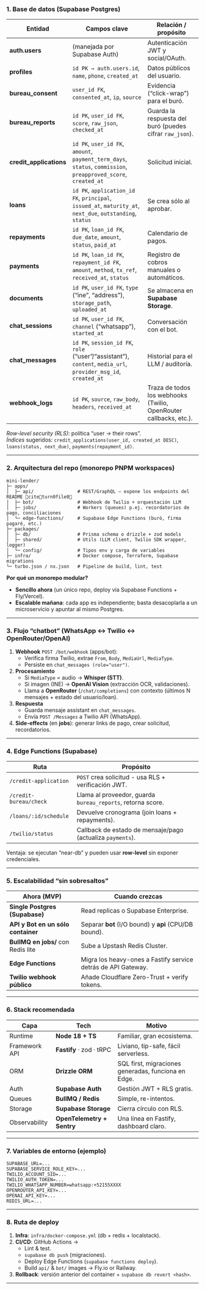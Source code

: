 ### 1. Base de datos (Supabase Postgres)

| Entidad | Campos clave | Relación / propósito |
|---------|--------------|----------------------|
| **auth.users** | (manejada por Supabase Auth) | Autenticación JWT y social/OAuth. |
| **profiles** | `id PK → auth.users.id`, `name`, `phone`, `created_at` | Datos públicos del usuario. |
| **bureau_consent** | `user_id FK`, `consented_at`, `ip`, `source` | Evidencia (“click-wrap”) para el buró. |
| **bureau_reports** | `id PK`, `user_id FK`, `score`, `raw_json`, `checked_at` | Guarda la respuesta del buró (puedes cifrar `raw_json`). |
| **credit_applications** | `id PK`, `user_id FK`, `amount`, `payment_term_days`, `status`, `commission`, `preapproved_score`, `created_at` | Solicitud inicial. |
| **loans** | `id PK`, `application_id FK`, `principal`, `issued_at`, `maturity_at`, `next_due`, `outstanding`, `status` | Se crea sólo al aprobar. |
| **repayments** | `id PK`, `loan_id FK`, `due_date`, `amount`, `status`, `paid_at` | Calendario de pagos. |
| **payments** | `id PK`, `loan_id FK`, `repayment_id FK`, `amount`, `method`, `tx_ref`, `received_at`, `status` | Registro de cobros manuales o automáticos. |
| **documents** | `id PK`, `user_id FK`, `type` (“ine”, “address”), `storage_path`, `uploaded_at` | Se almacena en **Supabase Storage**. |
| **chat_sessions** | `id PK`, `user_id FK`, `channel` (“whatsapp”), `started_at` | Conversación con el bot. |
| **chat_messages** | `id PK`, `session_id FK`, `role` (“user”/“assistant”), `content`, `media_url`, `provider_msg_id`, `created_at` | Historial para el LLM / auditoría. |
| **webhook_logs** | `id PK`, `source`, `raw_body`, `headers`, `received_at` | Traza de todos los webhooks (Twilio, OpenRouter callbacks, etc.). |

*Row-level security (RLS)*: política “user → their rows”.  
*Índices* sugeridos: `credit_applications(user_id, created_at DESC)`, `loans(status, next_due)`, `payments(repayment_id)`.

---

### 2. Arquitectura del repo (monorepo PNPM workspaces)

```
mini-lender/
├─ apps/
│  ├─ api/                # REST/GraphQL – expone los endpoints del README citeturn0file0
│  ├─ bot/                # Webhook de Twilio + orquestación LLM
│  ├─ jobs/               # Workers (queues) p.ej. recordatorios de pago, conciliaciones
│  └─ edge-functions/     # Supabase Edge Functions (buró, firma pagaré, etc.)
├─ packages/
│  ├─ db/                 # Prisma schema o drizzle + zod models
│  ├─ shared/             # Utils (LLM client, Twilio SDK wrapper, logger)
│  └─ config/             # Tipos env y carga de variables
├─ infra/                 # Docker compose, Terraform, Supabase migrations
└─ turbo.json / nx.json   # Pipeline de build, lint, test
```

**Por qué un monorepo modular?**  
- **Sencillo ahora** (un único repo, deploy vía Supabase Functions + Fly/Vercel).  
- **Escalable mañana**: cada app es independiente; basta desacoplarla a un microservicio y apuntar al mismo Postgres.

---

### 3. Flujo “chatbot” (WhatsApp ↔ Twilio ↔ OpenRouter/OpenAI)

1. **Webhook** `POST /bot/webhook` (apps/bot):  
   - Verifica firma Twilio, extrae `From`, `Body`, `MediaUrl`, `MediaType`.
   - Persiste en `chat_messages (role="user")`.
2. **Procesamiento**  
   - Si `MediaType` = audio → **Whisper (STT)**.  
   - Si imagen (INE) → **OpenAI Vision** (extracción OCR, validaciones).  
   - Llama a **OpenRouter** (`/chat/completions`) con contexto (últimos N mensajes + estado del usuario/loan).  
3. **Respuesta**  
   - Guarda mensaje assistant en `chat_messages`.  
   - Envía `POST /Messages` a Twilio API (WhatsApp).  
4. **Side-effects** (en **jobs**): generar links de pago, crear solicitud, recordatorios.

---

### 4. Edge Functions (Supabase)

| Ruta | Propósito |
|------|-----------|
| `/credit-application` | `POST` crea solicitud - usa RLS + verificación JWT. |
| `/credit-bureau/check` | Llama al proveedor, guarda `bureau_reports`, retorna score. |
| `/loans/:id/schedule` | Devuelve cronograma (join loans + repayments). |
| `/twilio/status` | Callback de estado de mensaje/pago (actualiza `payments`). |

Ventaja: se ejecutan “near-db” y pueden usar **row-level** sin exponer credenciales.

---

### 5. Escalabilidad “sin sobresaltos”

| Ahora (MVP) | Cuando crezcas |
|-------------|----------------|
| **Single Postgres (Supabase)** | Read replicas o Supabase Enterprise. |
| **API y Bot en un sólo container** | Separar **bot** (I/O bound) y **api** (CPU/DB bound). |
| **BullMQ en jobs/** con Redis lite | Sube a Upstash Redis Cluster. |
| **Edge Functions** | Migra los heavy-ones a Fastify service detrás de API Gateway. |
| **Twilio webhook público** | Añade Cloudflare Zero-Trust + verify tokens. |

---

### 6. Stack recomendada

| Capa | Tech | Motivo |
|------|------|--------|
| Runtime | **Node 18 + TS** | Familiar, gran ecosistema. |
| Framework API | **Fastify** · zod · tRPC | Liviano, tip-safe, fácil serverless. |
| ORM | **Drizzle ORM** | SQL first, migraciones generadas, funciona en Edge. |
| Auth | **Supabase Auth** | Gestión JWT + RLS gratis. |
| Queues | **BullMQ / Redis** | Simple, re-intentos. |
| Storage | **Supabase Storage** | Cierra círculo con RLS. |
| Observability | **OpenTelemetry + Sentry** | Una línea en Fastify, dashboard claro. |

---

### 7. Variables de entorno (ejemplo)

```
SUPABASE_URL=...
SUPABASE_SERVICE_ROLE_KEY=...
TWILIO_ACCOUNT_SID=...
TWILIO_AUTH_TOKEN=...
TWILIO_WHATSAPP_NUMBER=whatsapp:+52155XXXX
OPENROUTER_API_KEY=...
OPENAI_API_KEY=...
REDIS_URL=...
```

---

### 8. Ruta de deploy

1. **Infra**: `infra/docker-compose.yml` (db + redis + localstack).  
2. **CI/CD**: GitHub Actions →  
   - Lint & test.  
   - `supabase db push` (migraciones).  
   - Deploy Edge Functions (`supabase functions deploy`).  
   - Build `api/` & `bot/` images → Fly.io or Railway.  
3. **Rollback**: versión anterior del container + `supabase db revert <hash>`.

---

